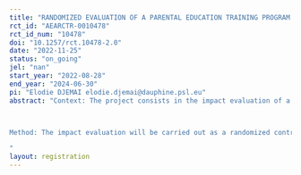 ```yaml
---
title: "RANDOMIZED EVALUATION OF A PARENTAL EDUCATION TRAINING PROGRAM AND ITS IMPACTS ON CHILDREN’S EARLY CHILDHOOD DEVELOPMENT OUTCOMES IN NEPAL (PEN = Parental Education Nepal)"
rct_id: "AEARCTR-0010478"
rct_id_num: "10478"
doi: "10.1257/rct.10478-2.0"
date: "2022-11-25"
status: "on_going"
jel: "nan"
start_year: "2022-08-28"
end_year: "2024-06-30"
pi: "Elodie DJEMAI elodie.djemai@dauphine.psl.eu"
abstract: "Context: The project consists in the impact evaluation of a parental education training program on the development of children aged 0 to 6 years implemented by the NGO Planète Enfants et Développement (PE&D) in cooperation with a local partner, Prayas NGO. The intervention focuses on training small groups of parents on attitudes and activities aimed at improving children’s growth, their cognitive and non-cognitive development. The training will last for about 12 months, for a total of 15 group sessions. The study takes place in the rural areas of Gajuri Municipality in Nepal where young children (0-6) spend most of their time at home and are rarely enrolled in pre-schools or kindergarten. Parents and family members are, hence, the main source of childhood development, making their attitudes and behaviors a crucial determinant of their children’s human capital development.

Method: The impact evaluation will be carried out as a randomized control trial involving 1,000 sampled households and their 3,000 children under six years old living in the rural municipality of Gajuri (in Dhading district of Bagmati province). Sampled households will be surveyed before and after the implementation of the program. About half of the households will be randomly assigned to the parental education group sessions and the other half will serve as control group. The main goal of the project is to evaluate the impact of being assigned to these sessions on children’s cognitive and non-cognitive development as well as on parents’ attitudes, behaviors and aspirations towards their children. A special focus will be given to the gap between boys and girls, given the stark preference for boys in the Nepalese culture and the role of socioeconomic disparities.
"
layout: registration
---
```


